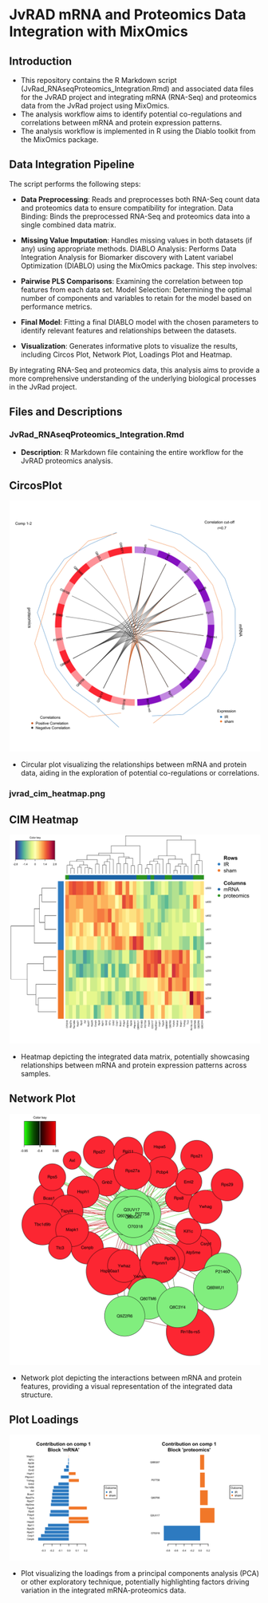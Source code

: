 # JvRAD mRNA and Proteomics Data Integration with MixOmics

## **Introduction**
- This repository contains the R Markdown script (JvRad_RNAseqProteomics_Integration.Rmd) and associated data files for the JvRAD project and integrating mRNA (RNA-Seq) and proteomics data from the JvRad project using MixOmics.
- The analysis workflow aims to identify potential co-regulations and correlations between mRNA and protein expression patterns.
- The analysis workflow is implemented in R using the Diablo toolkit from the MixOmics package.
## **Data Integration Pipeline**
The script performs the following steps:

+ **Data Preprocessing**: Reads and preprocesses both RNA-Seq count data and proteomics data to ensure compatibility for integration.
Data Binding: Binds the preprocessed RNA-Seq and proteomics data into a single combined data matrix.

+ **Missing Value Imputation**: Handles missing values in both datasets (if any) using appropriate methods.
DIABLO Analysis: Performs Data Integration Analysis for Biomarker discovery with Latent variabel Optimization (DIABLO) using the MixOmics package. This step involves:

+ **Pairwise PLS Comparisons**: Examining the correlation between top features from each data set.
Model Selection: Determining the optimal number of components and variables to retain for the model based on performance metrics.

+ **Final Model**: Fitting a final DIABLO model with the chosen parameters to identify relevant features and relationships between the datasets.

+ **Visualization**: Generates informative plots to visualize the results, including Circos Plot, Network Plot, Loadings Plot and  Heatmap.

By integrating RNA-Seq and proteomics data, this analysis aims to provide a more comprehensive understanding of the underlying biological processes in the JvRad project.

## Files and Descriptions

### JvRad_RNAseqProteomics_Integration.Rmd
- **Description**: R Markdown file containing the entire workflow for the JvRAD proteomics analysis.


## CircosPlot 

![CircosPlot](circos_plot.png)

- Circular plot visualizing the relationships between mRNA and protein data, aiding in the exploration of potential co-regulations or correlations.

### jvrad_cim_heatmap.png
## CIM Heatmap
![cim Heatmap](cim_heatmap.png)

- Heatmap depicting the integrated data matrix, potentially showcasing relationships between mRNA and protein expression patterns across samples.

## Network Plot
![Network Plot](network_plot.png)

- Network plot depicting the interactions between mRNA and protein features, providing a visual representation of the integrated data structure.

## Plot Loadings
![Plot Loadings](plot_loadings.png)

- Plot visualizing the loadings from a principal components analysis (PCA) or other exploratory technique, potentially highlighting factors driving variation in the integrated mRNA-proteomics data.
